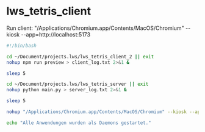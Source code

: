 # lws_tetris_client

Run client: 
    "/Applications/Chromium.app/Contents/MacOS/Chromium" --kiosk --app=http://localhost:5173

```bash
#!/bin/bash

cd ~/Document/projects.lws/lws_tetris_client_2 || exit
nohup npm run preview > client_log.txt 2>&1 &

sleep 5

cd ~/Document/projects.lws/lws_tetris_server || exit
nohup python main.py > server_log.txt 2>&1 &

sleep 5

nohup "/Applications/Chromium.app/Contents/MacOS/Chromium" --kiosk --app=http://localhost:5173 > chromium_log.txt 2>&1 &

echo "Alle Anwendungen wurden als Daemons gestartet."
```
